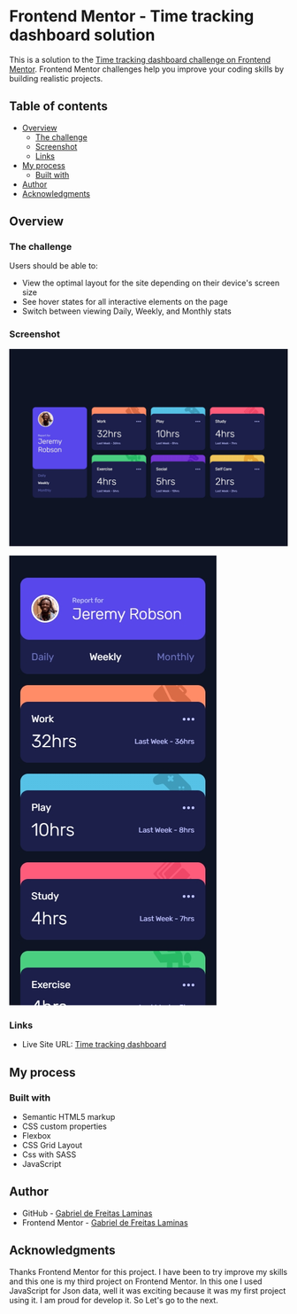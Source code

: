 # Frontend Mentor - Time tracking dashboard solution

This is a solution to the [Time tracking dashboard challenge on Frontend Mentor](https://www.frontendmentor.io/challenges/time-tracking-dashboard-UIQ7167Jw). Frontend Mentor challenges help you improve your coding skills by building realistic projects. 

## Table of contents

- [Overview](#overview)
  - [The challenge](#the-challenge)
  - [Screenshot](#screenshot)
  - [Links](#links)
- [My process](#my-process)
  - [Built with](#built-with)
- [Author](#author)
- [Acknowledgments](#acknowledgments)

## Overview

### The challenge

Users should be able to:

- View the optimal layout for the site depending on their device's screen size
- See hover states for all interactive elements on the page
- Switch between viewing Daily, Weekly, and Monthly stats

### Screenshot

![Desktop](https://github.com/GabrielLaminas/time-tracking-dashboard-main/blob/main/assets/final-project-time-tracking-dashboard/GenericLaptop.jpg?raw=true)

![Mobile](https://github.com/GabrielLaminas/time-tracking-dashboard-main/blob/main/assets/final-project-time-tracking-dashboard/iPhoneX.jpg?raw=true)

### Links

- Live Site URL: [Time tracking dashboard](https://your-live-site-url.com)

## My process

### Built with

- Semantic HTML5 markup
- CSS custom properties
- Flexbox
- CSS Grid Layout
- Css with SASS
- JavaScript

## Author

- GitHub - [Gabriel de Freitas Laminas](https://github.com/GabrielLaminas)
- Frontend Mentor - [Gabriel de Freitas Laminas](https://www.frontendmentor.io/profile/GabrielLaminas)

## Acknowledgments

Thanks Frontend Mentor for this project. 
I have been to try improve my skills and this one is my third project on Frontend Mentor. 
In this one I used JavaScript for Json data, well it was exciting because it was my first project using it.
I am proud for develop it. So Let's go to the next. 
